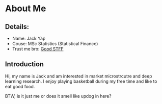 # About Me

## Details:
- Name: Jack Yap
- Couse: MSc Statistics (Statistical Finance)
- Trust me bro: [Good STFF](https://www.youtube.com/watch?v=dQw4w9WgXcQ)

## Introduction
Hi, my name is Jack and am interested in market microstrcutre and deep learning research. I enjoy playing basketball during my free time and like to eat good food.

BTW, is it just me or does it smell like updog in here?
